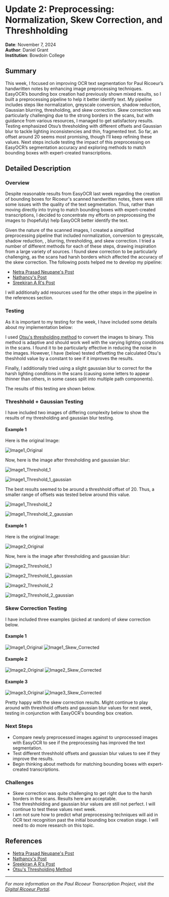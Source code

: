 # Update 2: Preprocessing: Normalization, Skew Correction, and Threshholding

**Date**: November 7, 2024  
**Author**: Daniel Grant  
**Institution**: Bowdoin College  

## Summary

This week, I focused on improving OCR text segmentation for Paul Ricoeur’s handwritten notes by enhancing image preprocessing techniques. EasyOCR’s bounding box creation had previously shown mixed results, so I built a preprocessing pipeline to help it better identify text. My pipeline includes steps like normalization, greyscale conversion, shadow reduction, Gaussian blurring, thresholding, and skew correction. Skew correction was particularly challenging due to the strong borders in the scans, but with guidance from various resources, I managed to get satisfactory results. Testing emphasized Otsu’s thresholding with different offsets and Gaussian blur to tackle lighting inconsistencies and thin, fragmented text. So far, an offset around 20 seems most promising, though I’ll keep refining these values. Next steps include testing the impact of this preprocessing on EasyOCR’s segmentation accuracy and exploring methods to match bounding boxes with expert-created transcriptions.

## Detailed Description

### Overview

Despite reasonable results from EasyOCR last week regarding the creation of bounding boxes for Ricoeur's scanned handwritten notes, there were still some issues with the quality of the text segmentation. Thus, rather than moving directly into trying to match bounding boxes with expert-created transcriptions, I decided to concentrate my efforts on preprocessing the images to (hopefully) help EasyOCR better identify the text. 

Given the nature of the scanned images, I created a simplified preprocessing pipeline that included normalization, conversion to greyscale, shadow reduction, , blurring, thresholding, and skew correction. I tried a number of different methods for each of these steps, drawing inspiration from a large variety of sources. I found skew correction to be particularly challenging, as the scans had harsh borders which affected the accuracy of the skew correction. The following posts helped me to develop my pipeline:

- [Netra Prasad Neupane's Post](https://netraneupane.medium.com/text-skewness-correction-a51fd3a27157)
- [Nathancy's Post](https://stackoverflow.com/questions/57964634/python-opencv-skew-correction-for-ocr)
- [Sreekiran A R's Post](https://stackoverflow.com/questions/62670920/90-degree-skew-correction-for-ocr-in-opencv-python)

I will additionally add resources used for the other steps in the pipeline in the references section. 


### Testing

As it is important to my testing for the week, I have included some details about my implementation below:

I used [Otsu's thresholding method](https://ieeexplore.ieee.org/document/4310076) to convert the images to binary. This method is adaptive and should work well with the varying lighting conditions in the scans. I found it to be particularly effective in reducing the noise in the images. However, I have (below) tested offsetting the calculated Otsu's theshhold value by a constant to see if it improves the results.

Finally, I additionally tried using a slight gaussian blur to correct for the harsh lighting conditions in the scans (causing some letters to appear thinner than others, in some cases split into multiple path components).

The results of this testing are shown below.



### Threshhold + Gaussian Testing

I have included two images of differing complexity below to show the results of  my thresholding and gaussian blur testing.

#### Example 1

Here is the original Image:

![Image1_Original](../images/Update2/original_slide_179_image_1.png)

Now, here is the image after thresholding and gaussian blur:

![Image1_Threshold_1](../images/Update2/processed_slide_179_image_40.png)

![Image1_Threshold_1_gaussian](../images/Update2/processed_slide_179_image_40.png)

The best results seemed to be around a threshhold offset of 20. Thus, a smaller range of offsets was tested below around this value.

![Image1_Threshold_2](../images/Update2/processed_slide_179_image_30.png)

![Image1_Threshold_2_gaussian](../images/Update2/processed_slide_179_image_30.png)


#### Example 1

Here is the original Image:

![Image2_Original](../images/Update2/original_slide_7_image_1.png)

Now, here is the image after thresholding and gaussian blur:

![Image2_Threshold_1](../images/Update2/processed_slide_7_image_40.png)

![Image2_Threshold_1_gaussian](../images/Update2/processed_slide_7_image_40.png)

![Image2_Threshold_2](../images/Update2/processed_slide_7_image_30.png)

![Image2_Threshold_2_gaussian](../images/Update2/processed_slide_7_image_30.png)



### Skew Correction Testing

I have included three examples (picked at random) of skew correction below.

#### Example 1
![Image1_Original](../images/Update2/original_slide_114_image_1.png)
![Image1_Skew_Corrected](../images/Update2/skew_corrected_slide_114_image_1.png)

#### Example 2
![Image2_Original](../images/Update2/original_slide_352_image_1.png)
![Image2_Skew_Corrected](../images/Update2/skew_corrected_slide_352_image_1.png)

#### Example 3
![Image3_Original](../images/Update2/original_slide_446_image_1.png)
![Image3_Skew_Corrected](../images/Update2/skew_corrected_slide_446_image_1.png)


Pretty happy with the skew correction results. Might continue to play around with threshhold offsets and gaussian blur values for next week, testing in conjunction with EasyOCR's bounding box creation.

### Next Steps

- Compare newly preprocessed images against to unprocessed images with EasyOCR to see if the preprocessing has improved the text segmentation.
- Test different threshhold offsets and gaussian blur values to see if they improve the results.
- Begin thinking about methods for matching bounding boxes with expert-created transcriptions.

### Challenges

- Skew correction was quite challenging to get right due to the harsh borders in the scans. Results here are acceptable.
- The threshholding and gaussian blur values are still not perfect. I will continue to test these values next week.
- I am not sure how to predict what preprocessing techniques will aid in OCR text recognition past the initial bounding box creation stage. I will need to do more research on this topic.



## References

- [Netra Prasad Neupane's Post](https://netraneupane.medium.com/text-skewness-correction-a51fd3a27157)
- [Nathancy's Post](https://stackoverflow.com/questions/57964634/python-opencv-skew-correction-for-ocr)
- [Sreekiran A R's Post](https://stackoverflow.com/questions/62670920/90-degree-skew-correction-for-ocr-in-opencv-python)
- [Otsu's Thresholding Method](https://ieeexplore.ieee.org/document/4310076)

---

*For more information on the Paul Ricoeur Transcription Project, visit the [Digital Ricoeur Portal](https://www.digitalricoeurportal.org/digital-ricoeur/).*


